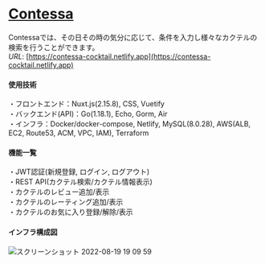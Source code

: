 # [Contessa](https://contessa-cocktail.netlify.app)
Contessaでは、その日その時の気分に応じて、条件を入力し様々なカクテルの検索を行うことができます。  
*URL*: [https://contessa-cocktail.netlify.app](https://contessa-cocktail.netlify.app)

#### 使用技術
・フロントエンド：Nuxt.js(2.15.8), CSS, Vuetify  
・バックエンド(API)：Go(1.18.1), Echo, Gorm, Air  
・インフラ：Docker/docker-compose, Netlify, MySQL(8.0.28), AWS(ALB, EC2, Route53, ACM, VPC, IAM), Terraform  

#### 機能一覧
・JWT認証(新規登録, ログイン, ログアウト)  
・REST API(カクテル検索/カクテル情報表示)  
・カクテルのレビュー追加/表示  
・カクテルのレーティング追加/表示  
・カクテルのお気に入り登録/解除/表示  

#### インフラ構成図
![スクリーンショット 2022-08-19 19 09 59](https://user-images.githubusercontent.com/95117254/185603149-8c07131d-e936-42bb-b215-48093a0538df.png)  
